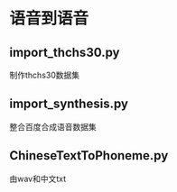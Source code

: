 # 语音到语音

## import_thchs30.py
制作thchs30数据集

## import_synthesis.py
整合百度合成语音数据集

## ChineseTextToPhoneme.py
由wav和中文txt
